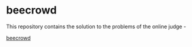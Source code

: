 # beecrowd

This repository contains the solution to the problems of the online judge - 

[beecrowd](https://www.beecrowd.com.br)
